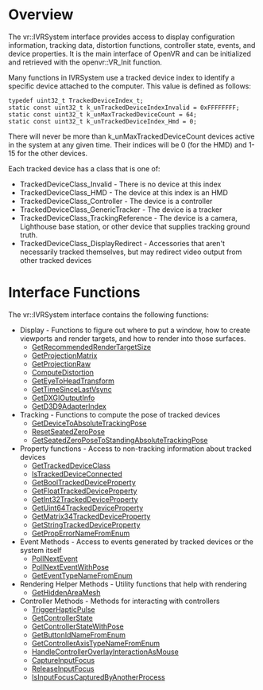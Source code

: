 # Overview

The vr::IVRSystem interface provides access to display configuration information, tracking data, distortion functions, controller state, events, and device properties. It is the main interface of OpenVR and can be initialized and retrieved with the openvr::VR_Init function.

Many functions in IVRSystem use a tracked device index to identify a specific device attached to the computer. This value is defined as follows:

    typedef uint32_t TrackedDeviceIndex_t;
    static const uint32_t k_unTrackedDeviceIndexInvalid = 0xFFFFFFFF;
    static const uint32_t k_unMaxTrackedDeviceCount = 64;
    static const uint32_t k_unTrackedDeviceIndex_Hmd = 0;

There will never be more than k_unMaxTrackedDeviceCount devices active in the system at any given time. Their indices will be 0 (for the HMD) and 1-15 for the other devices. 

Each tracked device has a class that is one of:
* TrackedDeviceClass_Invalid - There is no device at this index
* TrackedDeviceClass_HMD - The device at this index is an HMD
* TrackedDeviceClass_Controller - The device is a controller
* TrackedDeviceClass_GenericTracker - The device is a tracker
* TrackedDeviceClass_TrackingReference - The device is a camera, Lighthouse base station, or other device that supplies tracking ground truth.
* TrackedDeviceClass_DisplayRedirect - Accessories that aren't necessarily tracked themselves, but may redirect video output from other tracked devices

# Interface Functions

The vr::IVRSystem interface contains the following functions:
* Display - Functions to figure out where to put a window, how to create viewports and render targets, and how to render into those surfaces.
  * [GetRecommendedRenderTargetSize](https://github.com/ValveSoftware/openvr/wiki/IVRSystem::GetRecommendedRenderTargetSize)
  * [GetProjectionMatrix](https://github.com/ValveSoftware/openvr/wiki/IVRSystem::GetProjectionMatrix)
  * [GetProjectionRaw](https://github.com/ValveSoftware/openvr/wiki/IVRSystem::GetProjectionRaw)
  * [ComputeDistortion](https://github.com/ValveSoftware/openvr/wiki/IVRSystem::ComputeDistortion)
  * [GetEyeToHeadTransform](https://github.com/ValveSoftware/openvr/wiki/IVRSystem::GetEyeToHeadTransform)
  * [GetTimeSinceLastVsync](https://github.com/ValveSoftware/openvr/wiki/IVRSystem::GetTimeSinceLastVsync)
  * [GetDXGIOutputInfo](https://github.com/ValveSoftware/openvr/wiki/IVRSystem::GetDXGIOutputInfo)
  * [GetD3D9AdapterIndex](https://github.com/ValveSoftware/openvr/wiki/IVRSystem::GetD3D9AdapterIndex)
* Tracking - Functions to compute the pose of tracked devices
  * [GetDeviceToAbsoluteTrackingPose](https://github.com/ValveSoftware/openvr/wiki/IVRSystem::GetDeviceToAbsoluteTrackingPose)
  * [ResetSeatedZeroPose](https://github.com/ValveSoftware/openvr/wiki/IVRSystem::ResetSeatedZeroPose)
  * [GetSeatedZeroPoseToStandingAbsoluteTrackingPose](https://github.com/ValveSoftware/openvr/wiki/IVRSystem::GetSeatedZeroPoseToStandingAbsoluteTrackingPose)
* Property functions - Access to non-tracking information about tracked devices
  * [GetTrackedDeviceClass](https://github.com/ValveSoftware/openvr/wiki/IVRSystem::GetTrackedDeviceClass)
  * [IsTrackedDeviceConnected](https://github.com/ValveSoftware/openvr/wiki/IVRSystem::IsTrackedDeviceConnected)
  * [GetBoolTrackedDeviceProperty](https://github.com/ValveSoftware/openvr/wiki/IVRSystem::GetTrackedDeviceProperty)
  * [GetFloatTrackedDeviceProperty](https://github.com/ValveSoftware/openvr/wiki/IVRSystem::GetTrackedDeviceProperty)
  * [GetInt32TrackedDeviceProperty](https://github.com/ValveSoftware/openvr/wiki/IVRSystem::GetTrackedDeviceProperty)
  * [GetUint64TrackedDeviceProperty](https://github.com/ValveSoftware/openvr/wiki/IVRSystem::GetTrackedDeviceProperty)
  * [GetMatrix34TrackedDeviceProperty](https://github.com/ValveSoftware/openvr/wiki/IVRSystem::GetTrackedDeviceProperty)
  * [GetStringTrackedDeviceProperty](https://github.com/ValveSoftware/openvr/wiki/IVRSystem::GetTrackedDeviceProperty)
  * [GetPropErrorNameFromEnum](https://github.com/ValveSoftware/openvr/wiki/IVRSystem::GetPropErrorNameFromEnum)
* Event Methods - Access to events generated by tracked devices or the system itself
  * [PollNextEvent](https://github.com/ValveSoftware/openvr/wiki/IVRSystem::PollNextEvent)
  * [PollNextEventWithPose](https://github.com/ValveSoftware/openvr/wiki/IVRSystem::PollNextEvent)
  * [GetEventTypeNameFromEnum](https://github.com/ValveSoftware/openvr/wiki/IVRSystem::GetEventTypeNameFromEnum)
* Rendering Helper Methods - Utility functions that help with rendering
  * [GetHiddenAreaMesh](https://github.com/ValveSoftware/openvr/wiki/IVRSystem::GetHiddenAreaMesh)
* Controller Methods - Methods for interacting with controllers
  * [TriggerHapticPulse](https://github.com/ValveSoftware/openvr/wiki/IVRSystem::TriggerHapticPulse)
  * [GetControllerState](https://github.com/ValveSoftware/openvr/wiki/IVRSystem::GetControllerState)
  * [GetControllerStateWithPose](https://github.com/ValveSoftware/openvr/wiki/IVRSystem::GetControllerState)
  * [GetButtonIdNameFromEnum](https://github.com/ValveSoftware/openvr/wiki/IVRSystem::GetButtonIdNameFromEnum)
  * [GetControllerAxisTypeNameFromEnum](https://github.com/ValveSoftware/openvr/wiki/IVRSystem::GetControllerAxisTypeNameFromEnum)
  * [HandleControllerOverlayInteractionAsMouse](https://github.com/ValveSoftware/openvr/wiki/IVRSystem::HandleControllerOverlayInteractionAsMouse)
  * [CaptureInputFocus](https://github.com/ValveSoftware/openvr/wiki/IVRSystem::CaptureInputFocus)
  * [ReleaseInputFocus](https://github.com/ValveSoftware/openvr/wiki/IVRSystem::ReleaseInputFocus)
  * [IsInputFocusCapturedByAnotherProcess](https://github.com/ValveSoftware/openvr/wiki/IVRSystem::IsInputFocusCapturedByAnotherProcess)